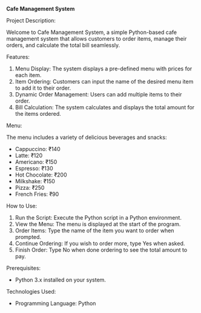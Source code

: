 **Cafe Management System**

Project Description:

Welcome to Cafe Management System, a simple Python-based cafe management system that allows customers to order items, manage their orders, and calculate the total bill seamlessly.

Features:

1. Menu Display: The system displays a pre-defined menu with prices for each item.
2. Item Ordering: Customers can input the name of the desired menu item to add it to their order.
3. Dynamic Order Management: Users can add multiple items to their order.
4. Bill Calculation: The system calculates and displays the total amount for the items ordered.

Menu:

The menu includes a variety of delicious beverages and snacks:
* Cappuccino: ₹140
* Latte: ₹120
* Americano: ₹150
* Espresso: ₹130
* Hot Chocolate: ₹200
* Milkshake: ₹150
* Pizza: ₹250
* French Fries: ₹90

How to Use:

1. Run the Script: Execute the Python script in a Python environment.
2. View the Menu: The menu is displayed at the start of the program.
3. Order Items: Type the name of the item you want to order when prompted.
4. Continue Ordering: If you wish to order more, type Yes when asked.
5. Finish Order: Type No when done ordering to see the total amount to pay.

Prerequisites:

* Python 3.x installed on your system.

Technologies Used:

* Programming Language: Python

